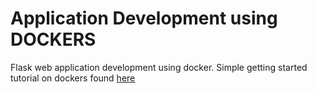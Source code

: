# Application Development using DOCKERS
Flask web application development using docker. Simple getting started tutorial on dockers found [here](https://docs.docker.com/get-started/)